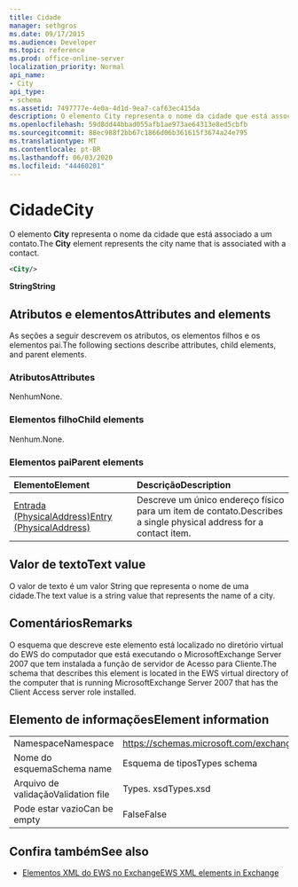 ```yaml
---
title: Cidade
manager: sethgros
ms.date: 09/17/2015
ms.audience: Developer
ms.topic: reference
ms.prod: office-online-server
localization_priority: Normal
api_name:
- City
api_type:
- schema
ms.assetid: 7497777e-4e0a-4d1d-9ea7-caf63ec415da
description: O elemento City representa o nome da cidade que está associado a um contato.
ms.openlocfilehash: 59d8dd44bbad055afb1ae973ae64313e8ed5cbfb
ms.sourcegitcommit: 88ec988f2bb67c1866d06b361615f3674a24e795
ms.translationtype: MT
ms.contentlocale: pt-BR
ms.lasthandoff: 06/03/2020
ms.locfileid: "44460201"
---
```

# <a name="city"></a><span data-ttu-id="75e46-103">Cidade</span><span class="sxs-lookup"><span data-stu-id="75e46-103">City</span></span>

<span data-ttu-id="75e46-104">O elemento **City** representa o nome da cidade que está associado a um contato.</span><span class="sxs-lookup"><span data-stu-id="75e46-104">The **City** element represents the city name that is associated with a contact.</span></span> 
  
```xml
<City/>
```

 <span data-ttu-id="75e46-105">**String**</span><span class="sxs-lookup"><span data-stu-id="75e46-105">**String**</span></span>
## <a name="attributes-and-elements"></a><span data-ttu-id="75e46-106">Atributos e elementos</span><span class="sxs-lookup"><span data-stu-id="75e46-106">Attributes and elements</span></span>

<span data-ttu-id="75e46-107">As seções a seguir descrevem os atributos, os elementos filhos e os elementos pai.</span><span class="sxs-lookup"><span data-stu-id="75e46-107">The following sections describe attributes, child elements, and parent elements.</span></span>
  
### <a name="attributes"></a><span data-ttu-id="75e46-108">Atributos</span><span class="sxs-lookup"><span data-stu-id="75e46-108">Attributes</span></span>

<span data-ttu-id="75e46-109">Nenhum</span><span class="sxs-lookup"><span data-stu-id="75e46-109">None.</span></span>
  
### <a name="child-elements"></a><span data-ttu-id="75e46-110">Elementos filho</span><span class="sxs-lookup"><span data-stu-id="75e46-110">Child elements</span></span>

<span data-ttu-id="75e46-111">Nenhum.</span><span class="sxs-lookup"><span data-stu-id="75e46-111">None.</span></span>
  
### <a name="parent-elements"></a><span data-ttu-id="75e46-112">Elementos pai</span><span class="sxs-lookup"><span data-stu-id="75e46-112">Parent elements</span></span>

|<span data-ttu-id="75e46-113">**Elemento**</span><span class="sxs-lookup"><span data-stu-id="75e46-113">**Element**</span></span>|<span data-ttu-id="75e46-114">**Descrição**</span><span class="sxs-lookup"><span data-stu-id="75e46-114">**Description**</span></span>|
|:-----|:-----|
|[<span data-ttu-id="75e46-115">Entrada (PhysicalAddress)</span><span class="sxs-lookup"><span data-stu-id="75e46-115">Entry (PhysicalAddress)</span></span>](entry-physicaladdress.md) <br/> |<span data-ttu-id="75e46-116">Descreve um único endereço físico para um item de contato.</span><span class="sxs-lookup"><span data-stu-id="75e46-116">Describes a single physical address for a contact item.</span></span>  <br/> |
   
## <a name="text-value"></a><span data-ttu-id="75e46-117">Valor de texto</span><span class="sxs-lookup"><span data-stu-id="75e46-117">Text value</span></span>

<span data-ttu-id="75e46-118">O valor de texto é um valor String que representa o nome de uma cidade.</span><span class="sxs-lookup"><span data-stu-id="75e46-118">The text value is a string value that represents the name of a city.</span></span>
  
## <a name="remarks"></a><span data-ttu-id="75e46-119">Comentários</span><span class="sxs-lookup"><span data-stu-id="75e46-119">Remarks</span></span>

<span data-ttu-id="75e46-120">O esquema que descreve este elemento está localizado no diretório virtual do EWS do computador que está executando o MicrosoftExchange Server 2007 que tem instalada a função de servidor de Acesso para Cliente.</span><span class="sxs-lookup"><span data-stu-id="75e46-120">The schema that describes this element is located in the EWS virtual directory of the computer that is running MicrosoftExchange Server 2007 that has the Client Access server role installed.</span></span>
  
## <a name="element-information"></a><span data-ttu-id="75e46-121">Elemento de informações</span><span class="sxs-lookup"><span data-stu-id="75e46-121">Element information</span></span>

|||
|:-----|:-----|
|<span data-ttu-id="75e46-122">Namespace</span><span class="sxs-lookup"><span data-stu-id="75e46-122">Namespace</span></span>  <br/> |https://schemas.microsoft.com/exchange/services/2006/types  <br/> |
|<span data-ttu-id="75e46-123">Nome do esquema</span><span class="sxs-lookup"><span data-stu-id="75e46-123">Schema name</span></span>  <br/> |<span data-ttu-id="75e46-124">Esquema de tipos</span><span class="sxs-lookup"><span data-stu-id="75e46-124">Types schema</span></span>  <br/> |
|<span data-ttu-id="75e46-125">Arquivo de validação</span><span class="sxs-lookup"><span data-stu-id="75e46-125">Validation file</span></span>  <br/> |<span data-ttu-id="75e46-126">Types. xsd</span><span class="sxs-lookup"><span data-stu-id="75e46-126">Types.xsd</span></span>  <br/> |
|<span data-ttu-id="75e46-127">Pode estar vazio</span><span class="sxs-lookup"><span data-stu-id="75e46-127">Can be empty</span></span>  <br/> |<span data-ttu-id="75e46-128">False</span><span class="sxs-lookup"><span data-stu-id="75e46-128">False</span></span>  <br/> |
   
## <a name="see-also"></a><span data-ttu-id="75e46-129">Confira também</span><span class="sxs-lookup"><span data-stu-id="75e46-129">See also</span></span>



- [<span data-ttu-id="75e46-130">Elementos XML do EWS no Exchange</span><span class="sxs-lookup"><span data-stu-id="75e46-130">EWS XML elements in Exchange</span></span>](ews-xml-elements-in-exchange.md)

